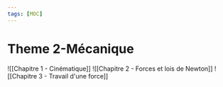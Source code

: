 ```yaml
---
tags: [MOC]
---
```


# Theme 2-Mécanique
![[Chapitre 1 - Cinématique]]
![[Chapitre 2 - Forces et lois de Newton]]
![[Chapitre 3 - Travail d'une force]]